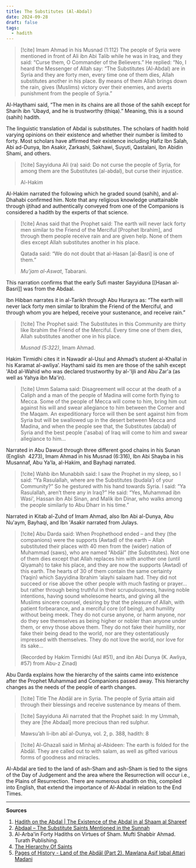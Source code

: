 ```yaml
---
title: The Substitutes (Al-Abdal)
date: 2024-09-28
draft: false
tags:
  - hadith
---
```

> [!cite] Imam Ahmad in his Musnad (1:112)
>The people of Syria were mentioned in front of Ali ibn Abi Talib while he was in Iraq, and they said: “Curse them, O Commander of the Believers.” He replied: “No, I heard the Messenger of Allah say: “The Substitutes (Al-Abdal) are in Syria and they are forty men, every time one of them dies, Allah substitutes another in his place. By means of them Allah brings down the rain, gives (Muslims) victory over their enemies, and averts punishment from the people of Syria.”

Al-Haythami said, “The men in its chains are all those of the sahih except for Sharih ibn 'Ubayd, and he is trustworthy (thiqa).” Meaning, this is a sound (sahih) hadith. 

The linguistic translation of Abdal is substitutes. The scholars of hadith hold varying opinions on their existence and whether their number is limited to forty. Most scholars have affirmed their existence including Hafiz Ibn Salah, Abi ad-Dunya, Ibn Asakir, Zarkashi, Sakhawi, Suyuti, Qastalani, Ibn Abidin Shami, and others.

> [!cite] Sayyiduna Ali (ra) said:
> Do not curse the people of Syria, for among them are the Substitutes (al-abdal), but curse their injustice.
> 
> Al-Hakim

Al-Hakim narrated the following which he graded sound (sahih), and al-Dhahabi confirmed him. Note that any religious knowledge unattainable through ijtihad and authentically conveyed from one of the Companions is considered a hadith by the experts of that science.

> [!cite] Anas said that the Prophet said:
>  The earth will never lack forty men similar to the Friend of the Merciful [Prophet Ibrahim], and through them people receive rain and are given help. None of them dies except Allah substitutes another in his place.
>  
>  Qatada said: “We do not doubt that al-Hasan [al-Basri] is one of them.”
>  
>  *Mu'jam al-Aswat*, Tabarani.

This narration confirms that the early Sufi master Sayyiduna [[Hasan al-Basri]] was from the Abdaal.

Ibn Hibban narrates it in al-Tarikh through Abu Hurayra as: “The earth will never lack forty men similar to Ibrahim the Friend of the Merciful, and through whom you are helped, receive your sustenance, and receive rain.”

> [!cite] The Prophet said:
> The Substitutes in this Community are thirty like Ibrahim the Friend of the Merciful. Every time one of them dies, Allah substitutes another one in his place.
> 
> *Musnad (5:322)*, Imam Ahmad.

Hakim Tirmidhi cites it in Nawadir al-Usul and Ahmad’s student al-Khallal in his Karamat al-awliya’. Haythami said its men are those of the sahih except 'Abd al-Wahid who was declared trustworthy by al-'Ijli and Abu Zar'a (as well as Yahya ibn Ma'in).

> [!cite] Umm Salama said:
> Disagreement will occur at the death of a Caliph and a man of the people of Madina will come forth flying to Mecca. Some of the people of Mecca will come to him, bring him out against his will and swear allegiance to him between the Corner and the Maqam. An expeditionary force will then be sent against him from Syria but will be swallowed up in the desert between Mecca and Madina, and when the people see that, the Substitutes (abdal) of Syria and the best people ('asaba) of Iraq will come to him and swear allegiance to him…

Narrated in Abu Dawud through three different good chains in his Sunan (English  4273), Imam Ahmad in his Musnad (6:316), Ibn Abi Shayba in his Musannaf, Abu Ya'la, al-Hakim, and Bayhaqi narrated.

> [!cite] Wahb ibn Munabbih said:
> I saw the Prophet in my sleep, so I said: “Ya Rasulallah, where are the Substitutes (budala’) of your Community?” So he gestured with his hand towards Syria. I said: “Ya Rasulallah, aren’t there any in Iraq?” He said: “Yes, Muhammad ibn Wasi', Hassan ibn Abi Sinan, and Malik ibn Dinar, who walks among the people similarly to Abu Dharr in his time.”

Narrated in Kitab al-Zuhd of Imam Ahmad, also Ibn Abi al-Dunya, Abu Nu'aym, Bayhaqi, and Ibn 'Asakir narrated from Julays.

> [!cite] Abu Darda said:
> When Prophethood ended – and they (the companions) were the supports (Awtad) of the earth – Allah substituted their places with 40 men from the (wider) nation of Muhammad (saws), who are named “Abdāl” (the Substitutes). Not one of them dies except that Allah replaces him with another one (until Qiyamah) to take his place, and they are now the supports (Awtad) of this earth. The hearts of 30 of them contain the same certainty (Yaqin) which Sayyidina Ibrahim ‘alayhi salaam had. They did not succeed or rise above the other people with much fasting or prayer…but rather through being truthful in their scrupulousness, having noble intentions, having sound wholesome hearts, and giving all the Muslims sincere counsel, desiring by that the pleasure of Allah, with patient forbearance, and a merciful core (of being), and humility without being meek. They do not curse anyone, or harm anyone, nor do they see themselves as being higher or nobler than anyone under them, or envy those above them. They do not fake their humility, nor fake their being dead to the world, nor are they ostentatiously impressed with themselves. They do not love the world, nor love for its sake…
> 
> (Recorded by Hakim Tirmidhi (Asl #51), and ibn Abi Dunya (K. Awliya, #57) from Abu-z Zinad)

Abu Darda explains how the hierarchy of the saints came into existence after the Prophet Muhammad and Companions passed away. This hierarchy changes as the needs of the people of earth changes.

> [!cite] Title
> The Abdāl are in Syria. The people of Syria attain aid through their blessings and receive sustenance by means of them.

> [!cite] Sayyiduna Ali narrated that the Prophet said:
> In my Ummah, they are [the Abdaal] more precious than red sulphur.
> 
> Mawsu’ah li-ibn abī al-Dunya, vol. 2, p. 388, hadith: 8

> [!cite] Al-Ghazali said in Minhaj al-Abideen:
> The earth is folded for the Abdāl. They are called out to with salam, as well as gifted various forms of goodness and miracles.

Al-Abdal are tied to the land of ash-Sham and ash-Sham is tied to the signs of the Day of Judgement and the area where the Resurrection will occur i.e., the Plains of Resurrection. There are numerous ahadith on this, compiled into English, that extend the importance of Al-Abdal in relation to the End Times. 

---
**Sources**
1. [Hadith on the Abdal | The Existence of the Abdal in al Shaam al Shareef](https://sunnahmuakada.wordpress.com/2013/12/02/hadith-on-the-abdal-the-existence-of-the-abdal-in-al-shaam-al-shareef-syria/) 
2. [Abdaal – The Substitute Saints Mentioned in the Sunnah](https://sunnahmuakada.wordpress.com/2013/02/03/abdaal-the-substitute-saints-as-mentioned-in-the-sunnah/#:~:text=Tabarani%20said%20in%20his%20Mu,rain%20and%20are%20given%20help.)
3. Al-Arba'in Forty Hadiths on Virtues of Sham. Mufti Shabbir Ahmad. Turath Publishing.
4. [The Hierarchy Of Saints](https://ghayb.com/2018/05/the-hierarchy-of-saints/)
5. [Pages of History - Land of the Abdāl (Part 2). Mawlana Asif Iqbal Attari Madani](https://www.dawateislami.net/magazine/en/pages-of-the-history/land-of-abdal)
